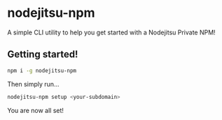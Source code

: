 # nodejitsu-npm

A simple CLI utility to help you get started with a Nodejitsu Private NPM!

## Getting started!

```sh
npm i -g nodejitsu-npm
```

Then simply run...

```sh
nodejitsu-npm setup <your-subdomain>
```

You are now all set!
